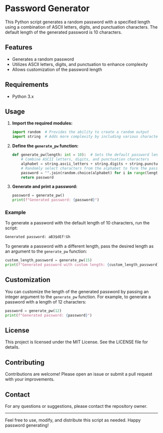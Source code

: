 # Password Generator

This Python script generates a random password with a specified length using a combination of ASCII letters, digits, and punctuation characters. The default length of the generated password is 10 characters.

## Features

- Generates a random password
- Utilizes ASCII letters, digits, and punctuation to enhance complexity
- Allows customization of the password length

## Requirements

- Python 3.x

## Usage

1. **Import the required modules:**

    ```python
    import random  # Provides the ability to create a random output
    import string  # Adds more complexity by including various character sets
    ```

2. **Define the `generate_pw` function:**

    ```python
    def generate_pw(length: int = 10):  # Sets the default password length to 10
        # Combine ASCII letters, digits, and punctuation characters
        alphabet = string.ascii_letters + string.digits + string.punctuation  
        # Randomly select characters from the alphabet to form the password
        password = "".join(random.choice(alphabet) for i in range(length)) 
        return password
    ```

3. **Generate and print a password:**

    ```python
    password = generate_pw()
    print(f"Generated password: {password}")
    ```

### Example

To generate a password with the default length of 10 characters, run the script:

```python
Generated password: aB3$dEf!Gh
```

To generate a password with a different length, pass the desired length as an argument to the `generate_pw` function:

```python
custom_length_password = generate_pw(15)
print(f"Generated password with custom length: {custom_length_password}")
```

## Customization

You can customize the length of the generated password by passing an integer argument to the `generate_pw` function. For example, to generate a password with a length of 12 characters:

```python
password = generate_pw(12)
print(f"Generated password: {password}")
```

## License

This project is licensed under the MIT License. See the LICENSE file for details.

## Contributing

Contributions are welcome! Please open an issue or submit a pull request with your improvements.

## Contact

For any questions or suggestions, please contact the repository owner.

---

Feel free to use, modify, and distribute this script as needed. Happy password generating!
